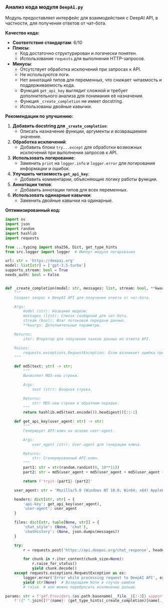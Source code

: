 ### **Анализ кода модуля `DeepAi.py`**

Модуль предоставляет интерфейс для взаимодействия с DeepAI API, в частности, для получения ответов от чат-бота.

**Качество кода:**

- **Соответствие стандартам**: 6/10
- **Плюсы**:
    - Код достаточно структурирован и логически понятен.
    - Использование `requests` для выполнения HTTP-запросов.
- **Минусы**:
    - Отсутствует обработка исключений при запросах к API.
    - Не используются логи.
    - Нет аннотаций типов для переменных, что снижает читаемость и поддерживаемость кода.
    - Функция `get_api_key` выглядит сложной и требует дополнительного анализа для понимания её назначения.
    - Функция `_create_completion` не имеет docstring.
    - Использованы двойные кавычки.

**Рекомендации по улучшению:**

1.  **Добавить docstring для `_create_completion`**:
    - Описать назначение функции, аргументы и возвращаемое значение.
2.  **Обработка исключений**:
    - Добавить блоки `try...except` для обработки возможных исключений при выполнении запросов к API.
3.  **Использовать логирование**:
    - Заменить `print` на `logger.info` и `logger.error` для логирования информации и ошибок.
4.  **Улучшить читаемость `get_api_key`**:
    - Добавить комментарии, объясняющие логику работы функции.
5.  **Аннотации типов**:
    - Добавить аннотации типов для всех переменных.
6.  **Использовать одинарные кавычки**:
    - Заменить двойные кавычки на одинарные.

**Оптимизированный код:**

```python
import os
import json
import random
import hashlib
import requests

from ...typing import sha256, Dict, get_type_hints
from src.logger import logger  # Импорт модуля логирования

url: str = 'https://deepai.org'
model: list[str] = ['gpt-3.5-turbo']
supports_stream: bool = True
needs_auth: bool = False


def _create_completion(model: str, messages: list, stream: bool, **kwargs) -> iter:
    """
    Создает запрос к DeepAI API для получения ответа от чат-бота.

    Args:
        model (str): Название модели.
        messages (list): Список сообщений для чат-бота.
        stream (bool): Флаг потоковой передачи данных.
        **kwargs: Дополнительные параметры.

    Returns:
        iter: Итератор для получения чанков данных из ответа API.

    Raises:
        requests.exceptions.RequestException: Если возникает ошибка при выполнении запроса.
    """

    def md5(text: str) -> str:
        """
        Вычисляет MD5-хеш строки.

        Args:
            text (str): Входная строка.

        Returns:
            str: MD5-хеш строки в обратном порядке.
        """
        return hashlib.md5(text.encode()).hexdigest()[::-1]

    def get_api_key(user_agent: str) -> str:
        """
        Генерирует API-ключ на основе user-agent.

        Args:
            user_agent (str): User-agent для генерации ключа.

        Returns:
            str: Сгенерированный API-ключ.
        """
        part1: str = str(random.randint(0, 10**11))
        part2: str = md5(user_agent + md5(user_agent + md5(user_agent + part1 + "x")))

        return f'tryit-{part1}-{part2}'

    user_agent: str = 'Mozilla/5.0 (Windows NT 10.0; Win64; x64) AppleWebKit/537.36 (KHTML, like Gecko) Chrome/114.0.0.0 Safari/537.36'

    headers: dict[str, str] = {
        'api-key': get_api_key(user_agent),
        'user-agent': user_agent
    }

    files: dict[str, tuple[None, str]] = {
        'chat_style': (None, 'chat'),
        'chatHistory': (None, json.dumps(messages))
    }

    try:
        r = requests.post('https://api.deepai.org/chat_response', headers=headers, files=files, stream=True)

        for chunk in r.iter_content(chunk_size=None):
            r.raise_for_status()
            yield chunk.decode()
    except requests.exceptions.RequestException as ex:
        logger.error('Error while processing request to DeepAI API', ex, exc_info=True)
        yield str(None)  # Возвращаем None в случае ошибки
        # raise  # или можно перебросить исключение дальше

params: str = f'g4f.Providers.{os.path.basename(__file__)[:-3]} supports: ' + \
    f'({" ".join([f"{name}: {get_type_hints(_create_completion)[name].__name__}" for name in _create_completion.__code__.co_varnames[:_create_completion.__code__.co_argcount]])})'